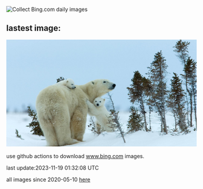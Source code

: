 ![Collect Bing.com daily images](https://github.com/counter2015/bing-daily-images/workflows/Collect%20Bing.com%20daily%20images/badge.svg)
## lastest image:
![](images/MilsePolarBear.jpg)

use github actions to download www.bing.com images.

last update:2023-11-19 01:32:08 UTC

all images since 2020-05-10 [here](https://github.com/counter2015/bing-daily-images/tree/master/images) 
